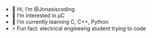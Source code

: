 - 👋 Hi, I’m @Jonasiscoding
- 👀 I’m interested in µC
- 🌱 I’m currently learning C, C++, Python
- ⚡ Fun fact: electrical engineerig student trying to code

<!---
Jonasiscoding/Jonasiscoding is a ✨ special ✨ repository because its `README.md` (this file) appears on your GitHub profile.
You can click the Preview link to take a look at your changes.
--->
